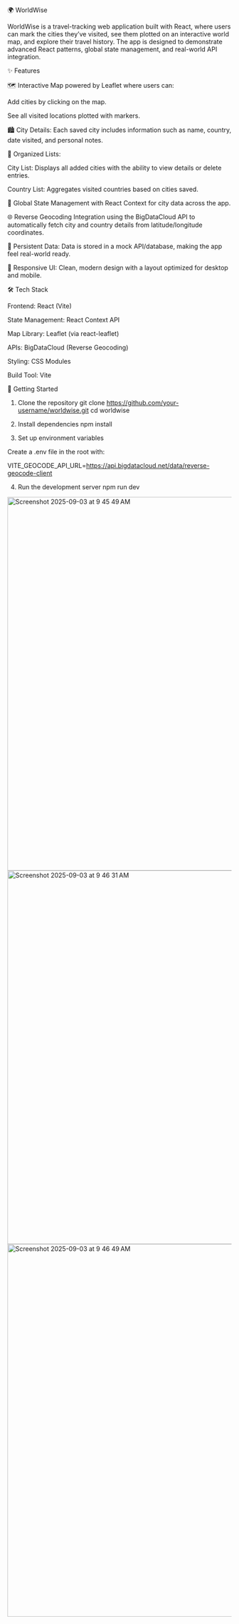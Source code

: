 🌍 WorldWise

WorldWise is a travel-tracking web application built with React, where users can mark the cities they’ve visited, see them plotted on an interactive world map, and explore their travel history. The app is designed to demonstrate advanced React patterns, global state management, and real-world API integration.

✨ Features

🗺 Interactive Map powered by Leaflet where users can:

Add cities by clicking on the map.

See all visited locations plotted with markers.

🏙 City Details: Each saved city includes information such as name, country, date visited, and personal notes.

📂 Organized Lists:

City List: Displays all added cities with the ability to view details or delete entries.

Country List: Aggregates visited countries based on cities saved.

📌 Global State Management with React Context for city data across the app.

🌐 Reverse Geocoding Integration using the BigDataCloud API to automatically fetch city and country details from latitude/longitude coordinates.

🔄 Persistent Data: Data is stored in a mock API/database, making the app feel real-world ready.

🎨 Responsive UI: Clean, modern design with a layout optimized for desktop and mobile.

🛠️ Tech Stack

Frontend: React (Vite)

State Management: React Context API

Map Library: Leaflet (via react-leaflet)

APIs: BigDataCloud (Reverse Geocoding)

Styling: CSS Modules

Build Tool: Vite

🚀 Getting Started
1. Clone the repository
git clone https://github.com/your-username/worldwise.git
cd worldwise

2. Install dependencies
npm install

3. Set up environment variables

Create a .env file in the root with:

VITE_GEOCODE_API_URL=https://api.bigdatacloud.net/data/reverse-geocode-client

4. Run the development server
npm run dev



<img width="1470" height="838" alt="Screenshot 2025-09-03 at 9 45 49 AM" src="https://github.com/user-attachments/assets/aae69ef2-8923-4f99-ad69-bb5ea0a333de" />
<img width="1470" height="838" alt="Screenshot 2025-09-03 at 9 46 31 AM" src="https://github.com/user-attachments/assets/b473519d-c9db-4afc-9887-a7889ea252c7" />
<img width="1470" height="836" alt="Screenshot 2025-09-03 at 9 46 49 AM" src="https://github.com/user-attachments/assets/34a1a2e3-403e-4816-ad0e-af003326c310" />






